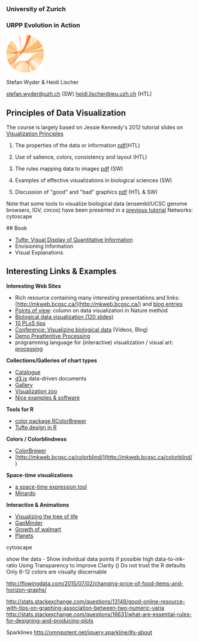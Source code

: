 ### University of Zurich
### URPP Evolution in Action
![URPP logo](Logo_URPP_kl2.png)

Stefan Wyder & Heidi Lischer

stefan.wyder@uzh.ch (SW)
heidi.lischer@ieu.uzh.ch (HTL)



## Principles of Data Visualization  
  
  
The course is largely based on Jessie Kennedy's 2012 tutorial slides on [Visualization Principles](http://mkweb.bcgsc.ca/vizbi/2012/)
    
  
1. The properties of the data or information [pdf](URPP_Tutorial_PrinciplesOfDataVisualization_HTL.pdf)(HTL)

2. Use of salience, colors, consistency and layout (HTL)

3. The rules mapping data to images [pdf](URPP_Tutorial_DataVisualization_SW.pdf) (SW)

4. Examples of effective visualizations in biological sciences (SW)

5. Discussion of "good" and "bad" graphics [pdf](AllFigureExamples.pdf) (HTL & SW)
  
  
Note that some tools to visualize biological data (ensembl/UCSC genome browsers, IGV, circos) have been presented in a [previous tutorial](https://github.com/milchmolch/Genomic_Visualization)
Networks: cytoscape

## Book

- [Tufte: Visual Display of Quantitative Information](https://www.amazon.com/Visual-Display-Quantitative-Information/dp/0961392142?ie=UTF8&camp=1789&creative=390957&creativeASIN=0961392142&linkCode=as2&redirect=$)
- Envisioning Information
- Visual Explanations 


## Interesting Links & Examples

**Interesting Web Sites**  
- Rich resource containing many interesting presentations and links: [http://mkweb.bcgsc.ca/](http://mkweb.bcgsc.ca/) and [blog entries](http://mkweb.bcgsc.ca/news/)  
- [Points of view](http://clearscience.info/wp/?p=546): column on data visualization in Nature method  
- [Biological data visualization (120 slides)](http://gehlenborg.com/wp-content/uploads/nils-gehlenborg_infovis-and-cancer-symposium_biovis-introduction-tutorial-part2.pdf)
 - [10 PLoS tips](http://journals.plos.org/ploscompbiol/article?id=10.1371/journal.pcbi.1003833)  
- [Conference: Visualizing biological data](https://vizbi.org/) (Videos, Blog)  
- [Demo Preattentive Processing](https://www.csc.ncsu.edu/faculty/healey/PP/index.html)  
- programming language for (interactive) visualization / visual art: [processing](https://processing.org/)  
  
**Collections/Galleries of chart types**  
- [Catalogue](http://www.datavizcatalogue.com/)  
- [d3.js](https://github.com/d3/d3/wiki/Gallery) data-driven documents  
- [Gallery](http://vcg.informatik.uni-rostock.de/~hs162/treeposter/poster.html#Matela2011)
- [Visualization zoo](http://cacm.acm.org/magazines/2010/6/92482-a-tour-through-the-visualization-zoo/pdf)  
- [Nice examples & software](https://public.tableau.com/s/)  
 
  
**Tools for R**  
- [color package RColorBrewer](https://cran.r-project.org/web/packages/RColorBrewer/index.html)  
- [Tufte design in R](http://motioninsocial.com/tufte/)  
  
**Colors / Colorblindness**  
- [ColorBrewer](http://colorbrewer2.org/)  
- [http://mkweb.bcgsc.ca/colorblind/](http://mkweb.bcgsc.ca/colorblind/ )

**Space-time visualizations**  
 - [a space-time expression tool](http://www.cs.utah.edu/~miriah/multeesum/)  
 - [Minardo](https://minardo.org/)  

**Interactive & Animations**  
- [Visualizing the tree of life](http://get.carrotsearch.com/foamtree/demo/demos/large.html)
- [GapMinder](http://graphs.gapminder.org/world/#$majorMode=chart$is;shi=t;ly=2003;lb=f;il=t;fs=11;al=30;stl=t;st=t;nsl=t;se=t$wst;tts=C$ts;sp=6;ti=2007$zpv;v=0$inc_x;mmid$)  
- [Growth of walmart](http://projects.flowingdata.com/walmart/)  
- [Planets](http://www.nytimes.com/interactive/science/space/keplers-tally-of-planets.html)  


cytoscape


show the data - Show individual data points if possible
high data-to-ink-ratio
Using Transparency to Improve Clarity ()
Do not trust the R defaults
Only 6-12 colors are visually discernable





http://flowingdata.com/2015/07/02/changing-price-of-food-items-and-horizon-graphs/

http://stats.stackexchange.com/questions/13148/good-online-resource-with-tips-on-graphing-association-between-two-numeric-varia
http://stats.stackexchange.com/questions/16631/what-are-essential-rules-for-designing-and-producing-plots



Sparklines
http://omnipotent.net/jquery.sparkline/#s-about

